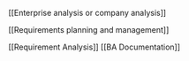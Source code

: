 [[Enterprise analysis or company analysis]]

[[Requirements planning and management]]

[[Requirement Analysis]] 
[[BA Documentation]]

